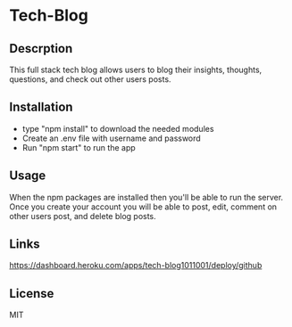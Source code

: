 # Tech-Blog

## Descrption 
This full stack tech blog allows users to blog their insights, thoughts, questions, and check out other users posts.

## Installation 
* type "npm install" to download the needed modules
* Create an .env file with username and password 
* Run "npm start" to run the app 

## Usage 
When the npm packages are installed then you'll be able to run the server. Once you create your account you will be able to post, edit, comment on other users post, and delete blog posts.

## Links
https://dashboard.heroku.com/apps/tech-blog1011001/deploy/github

## License
MIT